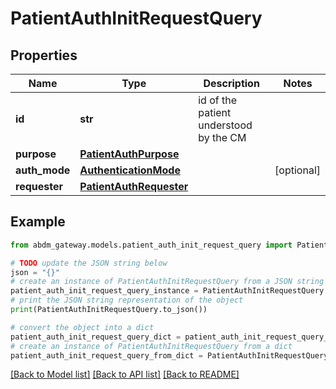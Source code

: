 # PatientAuthInitRequestQuery


## Properties

Name | Type | Description | Notes
------------ | ------------- | ------------- | -------------
**id** | **str** | id  of the patient understood by the CM | 
**purpose** | [**PatientAuthPurpose**](PatientAuthPurpose.md) |  | 
**auth_mode** | [**AuthenticationMode**](AuthenticationMode.md) |  | [optional] 
**requester** | [**PatientAuthRequester**](PatientAuthRequester.md) |  | 

## Example

```python
from abdm_gateway.models.patient_auth_init_request_query import PatientAuthInitRequestQuery

# TODO update the JSON string below
json = "{}"
# create an instance of PatientAuthInitRequestQuery from a JSON string
patient_auth_init_request_query_instance = PatientAuthInitRequestQuery.from_json(json)
# print the JSON string representation of the object
print(PatientAuthInitRequestQuery.to_json())

# convert the object into a dict
patient_auth_init_request_query_dict = patient_auth_init_request_query_instance.to_dict()
# create an instance of PatientAuthInitRequestQuery from a dict
patient_auth_init_request_query_from_dict = PatientAuthInitRequestQuery.from_dict(patient_auth_init_request_query_dict)
```
[[Back to Model list]](../README.md#documentation-for-models) [[Back to API list]](../README.md#documentation-for-api-endpoints) [[Back to README]](../README.md)



